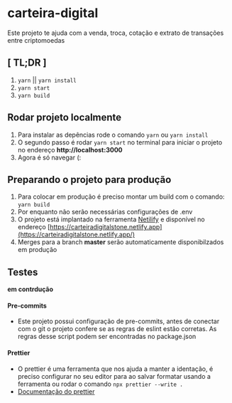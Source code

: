 # carteira-digital

Este projeto te ajuda com a venda, troca, cotação e extrato de transações entre criptomoedas

## [ TL;DR ]

1. `yarn` || `yarn install`
2. `yarn start`
3. `yarn build`

## Rodar projeto localmente

1. Para instalar as depências rode o comando `yarn` ou `yarn install`
2. O segundo passo é rodar `yarn start` no terminal para iniciar o projeto no endereço **http://localhost:3000**
3. Agora é só navegar (:

## Preparando o projeto para produção

1. Para colocar em produção é preciso montar um build com o comando: `yarn build`
2. Por enquanto não serão necessárias configurações de .env
3. O projeto está implantado na ferramenta [Netilify](https://www.netlify.com/) e disponível no endereço [https://carteiradigitalstone.netlify.app](https://carteiradigitalstone.netlify.app/)
4. Merges para a branch **master** serão automaticamente disponibilzados em produção

## Testes

**em contrdução**

#### Pre-commits

- Este projeto possui configuração de pre-commits, antes de conectar com o git o projeto confere se as regras de eslint estão corretas. As regras desse script podem ser encontradas no package.json

#### Prettier

- O prettier é uma ferramenta que nos ajuda a manter a identação, é preciso configurar no seu editor para ao salvar formatar usando a ferramenta ou rodar o comando `npx prettier --write .`
- [Documentação do prettier](https://prettier.io/docs/en/editors.html)
